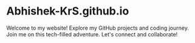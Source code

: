 # Abhishek-KrS.github.io
Welcome to my website! Explore my GitHub projects and coding journey. Join me on this tech-filled adventure. Let's connect and collaborate!
